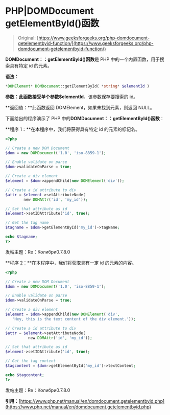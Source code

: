 # PHP|DOMDocument getElementById()函数

> Original: [https://www.geeksforgeeks.org/php-domdocument-getelementbyid-function/](https://www.geeksforgeeks.org/php-domdocument-getelementbyid-function/)

**DOMDocument：：getElementById()函数**是 PHP 中的一个内置函数，用于搜索具有特定 id 的元素。

**语法：**

```php
*DOMElement* DOMDocument::getElementById( *string* $elementId )
```

**参数：**此函数接受单个参数**$elementId**，该参数保存要搜索的 id。

**返回值：**此函数返回 DOMElement，如果未找到元素，则返回 NULL。

下面给出的程序演示了 PHP 中的**DOMDocument：：getElementById()函数**：

**程序 1：**在本程序中，我们将获得具有特定 id 的元素的标记名。

```php
<?php

// Create a new DOM Document
$dom = new DOMDocument('1.0', 'iso-8859-1');

// Enable validate on parse
$dom->validateOnParse = true;

// Create a div element
$element = $dom->appendChild(new DOMElement('div'));

// Create a id attribute to div
$attr = $element->setAttributeNode(
        new DOMAttr('id', 'my_id'));

// Set that attribute as id
$element->setIDAttribute('id', true);

// Get the tag name
$tagname = $dom->getElementById('my_id')->tagName;

echo $tagname;
?>
```

发帖主题：Re：Колибри0.7.8.0

**程序 2：**在本程序中，我们将获取具有一定 id 的元素的内容。

```php
<?php

// Create a new DOM Document
$dom = new DOMDocument('1.0', 'iso-8859-1');

// Enable validate on parse
$dom->validateOnParse = true;

// Create a div element
$element = $dom->appendChild(new DOMElement('div',
   'Hey, this is the text content of the div element.'));

// Create a id attribute to div
$attr = $element->setAttributeNode(
          new DOMAttr('id', 'my_id'));

// Set that attribute as id
$element->setIDAttribute('id', true);

// Get the tag content
$tagcontent = $dom->getElementById('my_id')->textContent;

echo $tagcontent;
?>
```

发帖主题：Re：Колибри0.7.8.0

**引用：**[https://www.php.net/manual/en/domdocument.getelementbyid.php](https://www.php.net/manual/en/domdocument.getelementbyid.php)